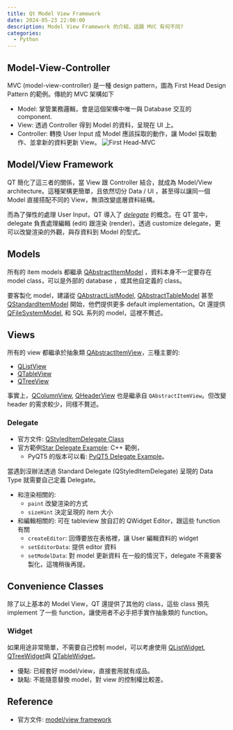 ```yaml
---
title: Qt Model View Framework
date: 2024-05-23 22:00:00
description: Model View Framework 的介紹，這跟 MVC 有何不同?
categories:
  - Python
---
```


## Model-View-Controller
MVC (model-view-controller) 是一種 design pattern，圖為 First Head Design Pattern 的範例。傳統的 MVC 架構如下
- Model: 掌管業務邏輯，會是這個架構中唯一與 Database 交互的 component. 
- View: 透過 Controller 得到 Model 的資料，呈現在 UI 上。
- Controller: 轉換 User Input 成 Model 應該採取的動作，讓 Model 採取動作、並拿新的資料更新 View。
![First Head-MVC](https://www.oreilly.com/api/v2/epubs/9780596516680/files/httpatomoreillycomsourceoreillyimages2242349.png.jpg)

## Model/View Framework
QT 簡化了這三者的關係，當 View 跟 Controller 結合，就成為 Model/View architecture。這種架構更簡單，且依然切分 Data / UI ，甚至得以讓同一個 Model 直接搭配不同的 View，無須改變底層資料結構。

而為了彈性的處理 User Input，QT 導入了 [*delegate*](https://doc.qt.io/qt-6/qitemdelegate.html) 的概念。在 QT 當中，delegate 負責處理編輯 (edit) 跟渲染 (render)，透過 customize delegate，更可以改變渲染的外觀，與存資料到 Model 的型式。

## Models 
所有的 item models 都繼承  [QAbstractItemModel](https://doc.qt.io/qt-6/qabstractitemmodel.html) ，資料本身不一定要存在 model class，可以是外部的 database ，或其他自定義的 class。

要客製化 model，建議從  [QAbstractListModel](https://doc.qt.io/qt-6/qabstractlistmodel.html),  [QAbstractTableModel](https://doc.qt.io/qt-6/qabstracttablemodel.html) 甚至 [QStandardItemModel](https://doc.qt.io/qt-6/qstandarditemmodel.html) 開始，他們提供更多 default implementation。Qt 還提供 [QFileSystemModel](https://doc.qt.io/qt-6/qfilesystemmodel.html), 和 SQL 系列的 model，這裡不贅述。

## Views
所有的 view 都繼承於抽象類 [QAbstractItemView](https://doc.qt.io/qt-6/qabstractitemview.html)，三種主要的: 
- [QListView](https://doc.qt.io/qt-6/qlistview.html)
- [QTableView](https://doc.qt.io/qt-6/qtableview.html)
- [QTreeView](https://doc.qt.io/qt-6/qtreeview.html)

事實上，[QColumnView](https://doc.qt.io/qt-6/qcolumnview.html), [QHeaderView](https://doc.qt.io/qt-6/qheaderview.html) 也是繼承自 `QAbstractItemView`。但改變 header 的需求較少，同樣不贅述。

### Delegate 
- 官方文件: [QStyledItemDelegate Class](https://doc.qt.io/qt-6/qstyleditemdelegate.html#subclassing-qstyleditemdelegate)
- 官方範例[Star Delegate Example](https://doc.qt.io/qt-6/qtwidgets-itemviews-stardelegate-example.html):  C++ 範例，
	- PyQT5 的版本可以看: [PyQT5  Delegate Example](https://github.com/baoboa/pyqt5/blob/master/examples/itemviews/stardelegate.py)。

當遇到沒辦法透過 Standard Delegate (QStyledItemDelegate) 呈現的 Data Type 就需要自己定義 Delegate。
- 和渲染相關的:
	- `paint` 改變渲染的方式
	- `sizeHint` 決定呈現的 item 大小
- 和編輯相關的: 可在 tableview 放自訂的 QWidget Editor，跟這些 function 有關
	- `createEditor`: 回傳要放在表格裡，讓 User 編輯資料的 widget
	- `setEditorData`: 提供 editor 資料
	- `setModelData`: 對 model 更新資料
	在一般的情況下，delegate 不需要客製化，這塊稍後再提。
## Convenience Classes
除了以上基本的 Model View，QT 還提供了其他的 class，這些 class 預先 implement 了一些 function，讓使用者不必手把手實作抽象類的 function。
### Widget
如果用途非常簡單，不需要自己控制 model，可以考慮使用 [QListWidget](https://doc.qt.io/qt-6/qlistwidget.html), [QTreeWidget](https://doc.qt.io/qt-6/qtreewidget.html)與 [QTableWidget](https://doc.qt.io/qt-6/qtablewidget.html)。
- 優點: 已經套好 model/view，直接套用就有成品。
- 缺點: 不能隨意替換 model，對 view 的控制權比較差。

## Reference 

- 官方文件: [model/view framework](https://doc.qt.io/qtforpython-5/overviews/model-view-programming.html#model-view-programming) 
